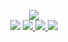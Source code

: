
<p align='center'>
  <img src="https://capsule-render.vercel.app/api?type=soft&color=ffffff&height=40&text=iOS%20Developer&fontSize=30&animation=scaleIn&fontColor=auto" />
  <br>
  <img src="https://img.shields.io/badge/Swift-F29661?style=flat-square&logo=Swift&logoColor=white"/>
  </a>
  <a href="https://www.notion.so/Tech-Blog-237308dc0bf4403c854546d1a20e886d" target="_blank">
    <img src="https://img.shields.io/badge/Study-000000?style=flat-square&logo=Notion&logoColor=white"/>
  </a>
  <a href="https://llan.tistory.com/" target="_blank">
    <img src="https://img.shields.io/badge/Blog-000000?style=flat-square&logo=Storyblok&logoColor=white/>
  </a>
  <a href="mailto:camosss777@gmail.com" target="_blank">
    <img src="https://img.shields.io/badge/Gmail-d14836?style=flat-square&logo=Gmail&logoColor=white"/>
  </a>
</p>
<br>
